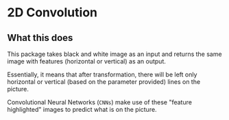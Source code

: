 # 2D Convolution

## What this does

This package takes black and white image as an input and returns the same image with features (horizontal or vertical) as an output. 

Essentially, it means that after transformation, there will be left only horizontal or vertical (based on the parameter provided) lines on the picture.

Convolutional Neural Networks (`CNNs`) make use of these "feature highlighted" images to predict what is on the picture. 
